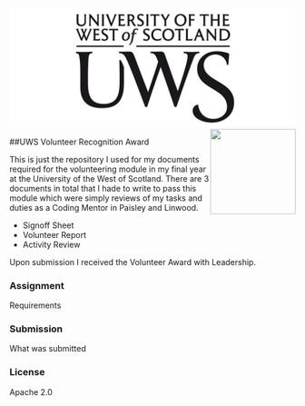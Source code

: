 
<img src='images/logo.png' />

<img src='logo.png' width='150' height='150' align='right' />

##UWS Volunteer Recognition Award

This is just the repository I used for my documents required for the volunteering module in my final year at the University of the West of Scotland. There are 3 documents in total that I hade to write to pass this module which were simply reviews of my tasks and duties as a Coding Mentor in Paisley and Linwood.

* Signoff Sheet
* Volunteer Report
* Activity Review

Upon submission I received the Volunteer Award with Leadership.
 
### Assignment

Requirements

### Submission

What was submitted

### License

Apache 2.0